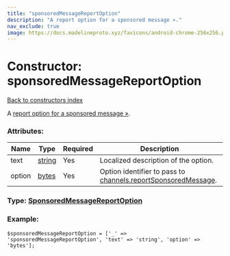 ```yaml
---
title: "sponsoredMessageReportOption"
description: "A report option for a sponsored message »."
nav_exclude: true
image: https://docs.madelineproto.xyz/favicons/android-chrome-256x256.png
---
```

# Constructor: sponsoredMessageReportOption  
[Back to constructors index](/API_docs/constructors/index.html)



A [report option for a sponsored message »](https://core.telegram.org/api/sponsored-messages#reporting-sponsored-messages).

### Attributes:

| Name     |    Type       | Required | Description |
|----------|---------------|----------|-------------|
|text|[string](/API_docs/types/string.html) | Yes|Localized description of the option.|
|option|[bytes](/API_docs/types/bytes.html) | Yes|Option identifier to pass to [channels.reportSponsoredMessage](../methods/channels.reportSponsoredMessage.html).|



### Type: [SponsoredMessageReportOption](/API_docs/types/SponsoredMessageReportOption.html)


### Example:

```
$sponsoredMessageReportOption = ['_' => 'sponsoredMessageReportOption', 'text' => 'string', 'option' => 'bytes'];
```  
